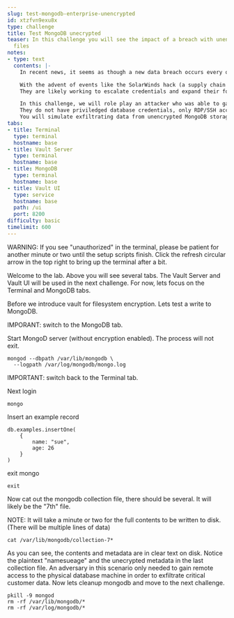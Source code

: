 ```yaml
---
slug: test-mongodb-enterprise-unencrypted
id: xtzfvn9exu8x
type: challenge
title: Test MongoDB unecrypted
teaser: In this challenge you will see the impact of a breach with unencrypted database
  files
notes:
- type: text
  contents: |-
    In recent news, it seems as though a new data breach occurs every other week...

    With the advent of events like the SolarWinds hack (a supply chain attack), it is fair to say that we must always assume adversaries are on our network.
    They are likely working to escalate credentials and expand their footprint laterally. As a last line of defense, we must ensure our customer data is encrypted!

    In this challenge, we will role play an attacker who was able to gain remote access to our database machine.
    They do not have priviledged database credentials, only RDP/SSH access to the machine.
    You will simulate exfiltrating data from unencrypted MongoDB storage files.
tabs:
- title: Terminal
  type: terminal
  hostname: base
- title: Vault Server
  type: terminal
  hostname: base
- title: MongoDB
  type: terminal
  hostname: base
- title: Vault UI
  type: service
  hostname: base
  path: /ui
  port: 8200
difficulty: basic
timelimit: 600
---
```


WARNING: If you see "unauthorized" in the terminal, please be patient for another minute or two until the setup scripts finish.
Click the refresh circular arrow in the top right to bring up the terminal after a bit.

Welcome to the lab. Above you will see several tabs. The Vault Server and Vault UI will be used in the next challenge.
For now, lets focus on the Terminal and MongoDB tabs.

Before we introduce vault for filesystem encryption. Lets test a write to MongoDB.

IMPORANT: switch to the MongoDB tab.

Start MongoD server (without encryption enabled). The process will not exit.

```bash,run
mongod --dbpath /var/lib/mongodb \
  --logpath /var/log/mongodb/mongo.log
```

IMPORTANT: switch back to the Terminal tab.

Next login

```bash,run
mongo
```

Insert an example record

```bash,run
db.examples.insertOne(
    {
        name: "sue",
        age: 26
    }
)
```

exit mongo

```bash,run
exit
```

Now cat out the mongodb collection file, there should be several. It will likely be the "7th" file.

NOTE: It will take a minute or two for the full contents to be written to disk. (There will be multiple lines of data)

```bash,run
cat /var/lib/mongodb/collection-7*
```

As you can see, the contents and metadata are in clear text on disk. Notice the plaintext "namesueage" and the unecrypted metadata in the last collection file.
An adversary in this scenario only needed to gain remote access to the physical database machine in order to exfiltrate critical customer data.
Now lets cleanup mongodb and move to the next challenge.

```bash,run
pkill -9 mongod
rm -rf /var/lib/mongodb/*
rm -rf /var/log/mongodb/*
```
